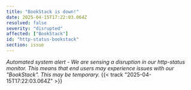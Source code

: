 ```yaml
---
title: "BookStack is down!"
date: 2025-04-15T17:22:03.064Z
resolved: false
severity: "disrupted"
affected: ["BookStack"]
id: "http-status-bookstack"
section: issue
---
```


**Automated system alert* - We are sensing a disruption in our http-status monitor. This means that end users may experience issues with our "BookStack". This may be temporary.* {{< track "2025-04-15T17:22:03.064Z" >}}
